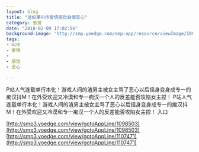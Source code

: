```yaml
---
layout: blog
title: "这如果叫作爱情感觉会很恶心"
category: 感觉
date: "2018-02-09 17:02:56"
background-image: 'http://smp.yoedge.com/smp-app/resource/viewImage/1003242appline.png'
tags:
- 叫作
- 爱情
-  
- 感觉
- 恶心

---
```

P站人气连载单行本化！游戏人间的渣男主被女主骂了恶心以后摇身变身成专一的痴汉抖M！在外受欢迎又冷漠和专一痴汉一个人的反差能否攻陷女主捏！
P站人气连载单行本化！游戏人间的渣男主被女主骂了恶心以后摇身变身成专一的痴汉抖M！在外受欢迎又冷漠和专一痴汉一个人的反差能否攻陷女主捏！
入口

[http://smp3.yoedge.com/view/gotoAppLine/1098503](http://smp3.yoedge.com/view/gotoAppLine/1098503)
[http://smp3.yoedge.com/view/gotoAppLine/1107471](http://smp3.yoedge.com/view/gotoAppLine/1107471)

        
